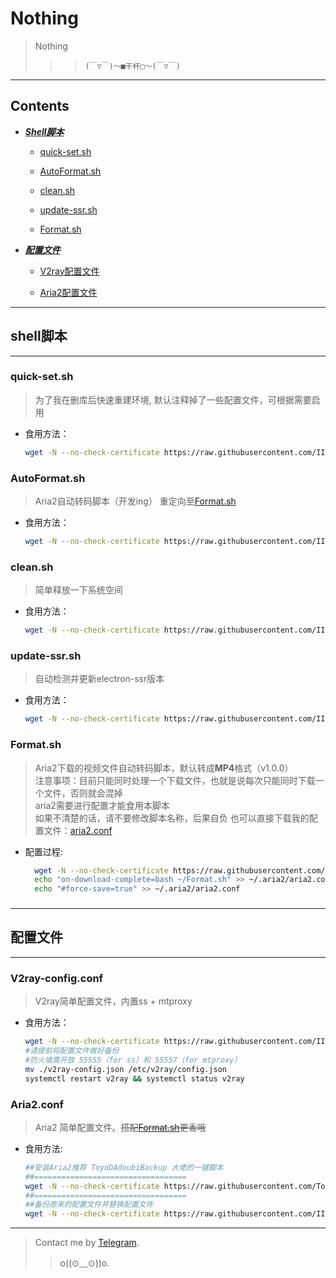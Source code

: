 # Nothing
>Nothing
>>> `(￣▽￣)～■干杯□～(￣▽￣)`
----
**Contents**
----
* [***Shell脚本***](#shell脚本)

  * [quick-set.sh](#quick-setsh)
  
  * [AutoFormat.sh](#AutoFormatsh)
  
  * [clean.sh](#cleansh)

  * [update-ssr.sh](#update-ssrsh)
  
  * [Format.sh](#Formatsh)
  
* [***配置文件***](#配置文件)

  * [V2ray配置文件](#V2ray-configconf)
  
  * [Aria2配置文件](#aria2conf)
----
## shell脚本
----
### quick-set.sh
> 为了我在删库后快速重建环境, 默认注释掉了一些配置文件，可根据需要启用
* 食用方法：
  ```bash
  wget -N --no-check-certificate https://raw.githubusercontent.com/IITII/Useless/master/quick-set.sh && chmod +x quick-set.sh && bash quick-set.sh
  ```

### AutoFormat.sh
> Aria2自动转码脚本（开发ing）
> 重定向至[Format.sh](#Formatsh)
* 食用方法：
  ```bash
  wget -N --no-check-certificate https://raw.githubusercontent.com/IITII/Useless/master/AutoFormat.sh && chmod +x AutoFormat.sh && bash AutoFormat.sh
  ```

### clean.sh
> 简单释放一下系统空间
* 食用方法：
  ```bash
  wget -N --no-check-certificate https://raw.githubusercontent.com/IITII/Useless/master/clean.sh && chmod +x clean.sh && bash clean.sh
  ```

### update-ssr.sh
> 自动检测并更新electron-ssr版本
* 食用方法：
  ```bash
  wget -N --no-check-certificate https://raw.githubusercontent.com/IITII/Useless/master/update-ssr.sh && chmod +x update-ssr.sh && bash update-ssr.sh
  ```

### Format.sh
> Aria2下载的视频文件自动转码脚本，默认转成**MP4**格式（v1.0.0）  
> 注意事项：目前只能同时处理一个下载文件，也就是说每次只能同时下载一个文件，否则就会混掉  
> aria2需要进行配置才能食用本脚本  
> 如果不清楚的话，请不要修改脚本名称，后果自负
> 也可以直接下载我的配置文件：[aria2.conf](#aria2conf)
* 配置过程: 
  ```bash
    wget -N --no-check-certificate https://raw.githubusercontent.com/IITII/Useless/master/Format.sh
    echo "on-download-complete=bash ~/Format.sh" >> ~/.aria2/aria2.conf
    echo "#force-save=true" >> ~/.aria2/aria2.conf
  ```

### 
----
## 配置文件
----
### V2ray-config.conf
> V2ray简单配置文件，内置ss + mtproxy
* 食用方法：
  ```bash
  wget -N --no-check-certificate https://raw.githubusercontent.com/IITII/Useless/master/v2ray-config.json
  #请提前将配置文件做好备份
  #防火墙需开放 55555（for ss）和 55557（for mtproxy）
  mv ./v2ray-config.json /etc/v2ray/config.json
  systemctl restart v2ray && systemctl status v2ray
  ```

### Aria2.conf
> Aria2 简单配置文件。~~搭配[Format.sh](#Formatsh)更香哦~~
* 食用方法:
    ```bash
    ##安装Aria2推荐 ToyoDAdoubiBackup 大佬的一键脚本
    ##==================================
    wget -N --no-check-certificate https://raw.githubusercontent.com/ToyoDAdoubiBackup/doubi/master/aria2.sh && chmod +x aria2.sh && bash aria2.sh
    ##==================================
    ##备份原来的配置文件并替换配置文件
    wget -N --no-check-certificate https://raw.githubusercontent.com/IITII/Useless/master/aria2.conf && chmod 666 aria2.conf && mv ~/.aria2/aria2.conf ~/.aria2/aria2.conf_back && mv aria2.conf ~/.aria2/aria2.conf
    ```
----------
>Contact me by  [Telegram](https://t.me/callmehelp).
>>o((⊙﹏⊙))o.
